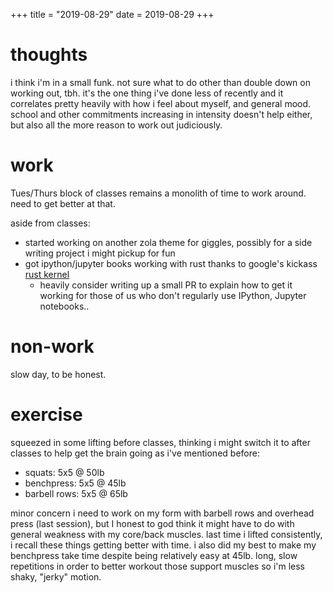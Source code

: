 +++
title = "2019-08-29"
date = 2019-08-29
+++

# thoughts
i think i'm in a small funk. not sure what to do other than double down on
working out, tbh. it's the one thing i've done less of recently and it
correlates pretty heavily with how i feel about myself, and general
mood. school and other commitments increasing in intensity doesn't help either,
but also all the more reason to work out judiciously.

# work
Tues/Thurs block of classes remains a monolith of time to work around. need to
get better at that.

aside from classes:
- started working on another zola theme for giggles, possibly for a side
  writing project i might pickup for fun
- got ipython/jupyter books working with rust thanks to google's kickass [rust
  kernel](https://github.com/google/evcxr/tree/master/evcxr_jupyter)
  - heavily consider writing up a small PR to explain how to get it working for
    those of us who don't regularly use IPython, Jupyter notebooks..

# non-work
slow day, to be honest.

# exercise
squeezed in some lifting before classes, thinking i might switch it to after
classes to help get the brain going as i've mentioned before:
- squats: 5x5 @ 50lb
- benchpress: 5x5 @ 45lb
- barbell rows: 5x5 @ 65lb

minor concern i need to work on my form with barbell rows and overhead press
(last session), but I honest to god think it might have to do with general
weakness with my core/back muscles. last time i lifted consistently, i recall
these things getting better with time. i also did my best to make my benchpress
take time despite being relatively easy at 45lb. long, slow repetitions in
order to better workout those support muscles so i'm less shaky, "jerky"
motion.
